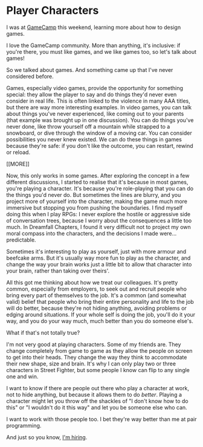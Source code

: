 # Player Characters

I was at [GameCamp][] this weekend, learning more about how to design games.

I love the GameCamp community. More than anything, it's inclusive: if you're there, you must like games, and we like games too, so let's talk about games!

So we talked about games. And something came up that I've never considered before.

Games, especially video games, provide the opportunity for something special: they allow the player to say and do things they'd never even consider in real life. This is often linked to the violence in many AAA titles, but there are way more interesting examples. In video games, you can talk about things you've never experienced, like coming out to your parents (that example was brought up in one discussion). You can do things you've never done, like throw yourself off a mountain while strapped to a snowboard, or dive through the window of a moving car. You can consider possibilities you never knew existed. We can do these things in games because they're safe: if you don't like the outcome, you can restart, rewind or reload.

[[MORE]]

Now, this only works in some games. After exploring the concept in a few different discussions, I started to realise that it's because in most games, you're playing a character. It's because you're role-playing that you can do the things you'd never do. But sometimes the lines are blurry, and you project more of yourself into the character, making the game much more immersive but stopping you from pushing the boundaries. I find myself doing this when I play RPGs: I never explore the hostile or aggressive side of conversation trees, because I worry about the consequences a little too much. In Dreamfall Chapters, I found it very difficult not to project my own moral compass into the characters, and the decisions I made were… predictable.

Sometimes it's interesting to play as yourself, just with more armour and beefcake arms. But it's usually way more fun to play as the character, and change the way your brain works just a little bit to allow that character into your brain, rather than taking over theirs'.

All this got me thinking about how we treat our colleagues. It's pretty common, especially from employers, to seek out and recruit people who bring every part of themselves to the job. It's a common (and somewhat valid) belief that people who bring their entire personality and life to the job will do better, because they're not hiding anything, avoiding problems or edging around situations. If your whole self is doing the job, you'll do it your way, and you do your way much, much better than you do someone else's.

What if that's not totally true?

I'm not very good at playing characters. Some of my friends are. They change completely from game to game as they allow the people on screen to get into their heads. They change the way they think to accommodate their new shape, size and brain. It's why I can only play two or three characters in Street Fighter, but some people I know can flip to any single one and win.

I want to know if there are people out there who play a character at work, not to hide anything, but because it allows them to do *better*. Playing a character might let you throw off the shackles of "I don't know how to do this" or "I wouldn't do it this way" and let you be someone else who can.

I want to work with those people too. I bet they're way better than me at pair programming.

And just so you know, [I'm hiring][Prodo.AI Jobs].

[GameCamp]: https://gamecamp.org.uk/
[Prodo.AI Jobs]: https://prodo.ai/jobs
